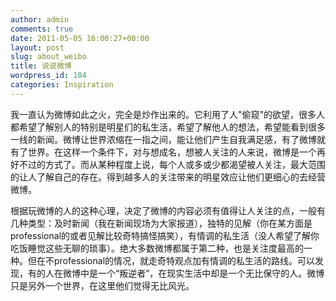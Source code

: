 ```yaml
---
author: admin
comments: true
date: 2011-05-05 16:00:27+00:00
layout: post
slug: about_weibo
title: 说说微博
wordpress_id: 104
categories: Inspiration
---
```


我一直认为微博如此之火，完全是炒作出来的。它利用了人"偷窥"的欲望，很多人都希望了解别人的特别是明星们的私生活，希望了解他人的想法，希望能看到很多一线的新闻。微博让世界浓缩在一指之间，能让他们产生自我满足感，有了微博就有了世界。在这样一个条件下，对与想成名，想被人关注的人来说，微博是一个再好不过的方式了。而从某种程度上说，每个人或多或少都渴望被人关注，最大范围的让人了解自己的存在。得到越多人的关注带来的明星效应让他们更细心的去经营微博。

根据玩微博的人的这种心理，决定了微博的内容必须有值得让人关注的点，一般有几种类型：及时新闻（我在新闻现场为大家报道），独特的见解（你在某方面是professional的或者见解比较奇特搞怪搞笑），有情调的私生活（没人希望了解你吃饭睡觉这些无聊的琐事）。绝大多数微博都属于第二种，也是关注度最高的一种。但在不professional的情况，就走奇特观点加有情调的私生活的路线。可以发现，有的人在微博中是一个“叛逆者”，在现实生活中却是一个无比保守的人。微博只是另外一个世界，在这里他们觉得无比风光。
